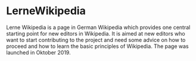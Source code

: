 # LerneWikipedia
Lerne Wikipedia is a page in German Wikipedia which provides one central starting point for new editors in Wikipedia. It is aimed at new editors who want to start contributing to the project and need some advice on how to proceed and how to learn the basic principles of Wikipedia. The page was launched in Oktober 2019.
